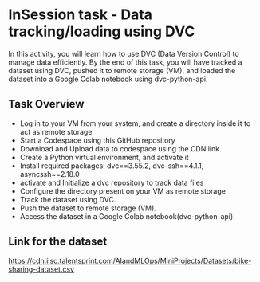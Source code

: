 # InSession task - Data tracking/loading using DVC
  In this activity, you will learn how to use DVC (Data Version Control) to manage data efficiently. By the end of this task, you will have tracked a dataset using DVC, pushed it to remote storage (VM), and loaded the dataset into a Google Colab notebook using dvc-python-api.

## Task Overview

- Log in to your VM from your system, and create a directory inside it to act as remote storage
- Start a Codespace using this GitHub repository
- Download and Upload data to codespace using the CDN link.
- Create a Python virtual environment, and activate it
- Install required packages: dvc==3.55.2, dvc-ssh==4.1.1, asyncssh==2.18.0
-  activate and Initialize a dvc repository to track data files
- Configure the directory present on your VM as remote storage
- Track the dataset using DVC.
- Push the dataset to remote storage (VM).
- Access the dataset in a Google Colab notebook(dvc-python-api).

## Link for the dataset
 https://cdn.iisc.talentsprint.com/AIandMLOps/MiniProjects/Datasets/bike-sharing-dataset.csv
